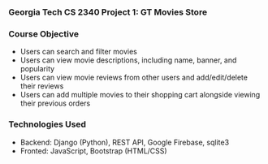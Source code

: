 ### Georgia Tech CS 2340 Project 1: GT Movies Store

### Course Objective

* Users can search and filter movies
* Users can view movie descriptions, including name, banner, and popularity
* Users can view movie reviews from other users and add/edit/delete their reviews
* Users can add multiple movies to their shopping cart alongside viewing their previous orders

### Technologies Used
* Backend: Django (Python), REST API, Google Firebase, sqlite3
* Fronted: JavaScript, Bootstrap (HTML/CSS)
